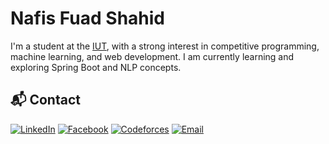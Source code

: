 # Nafis Fuad Shahid  

I'm a student at the [IUT](https://www.iutoic-dhaka.edu/), with a strong interest in competitive programming, machine learning, and web development.
I am currently learning and exploring Spring Boot and NLP concepts.


## 📬 Contact  
[![LinkedIn](https://img.shields.io/badge/LinkedIn-%230077B5.svg?style=flat-square&logo=linkedin&logoColor=white)](https://linkedin.com/in/nafis-fuad-shahid-b75740221)  [![Facebook](https://img.shields.io/badge/Facebook-%231877F2.svg?style=flat-square&logo=Facebook&logoColor=white)](https://facebook.com/nafis.fuad.169)  [![Codeforces](https://img.shields.io/badge/Codeforces-%234B6B87.svg?style=flat-square&logo=Codeforces&logoColor=white)](https://codeforces.com/profile/NafiShahid) [![Email](https://img.shields.io/badge/Email-D14836?style=flat-square&logo=gmail&logoColor=white)](mailto:nafisfuad21@iut-dhaka.edu)

